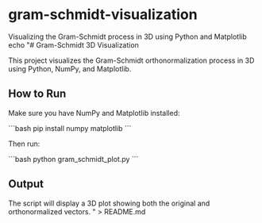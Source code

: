 # gram-schmidt-visualization
Visualizing the Gram-Schmidt process in 3D using Python and Matplotlib
echo "# Gram-Schmidt 3D Visualization

This project visualizes the Gram-Schmidt orthonormalization process in 3D using Python, NumPy, and Matplotlib.

## How to Run

Make sure you have NumPy and Matplotlib installed:

\`\`\`bash
pip install numpy matplotlib
\`\`\`

Then run:

\`\`\`bash
python gram_schmidt_plot.py
\`\`\`

## Output

The script will display a 3D plot showing both the original and orthonormalized vectors.
" > README.md
